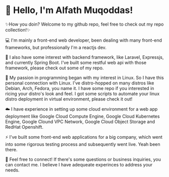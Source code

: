 # 👋 Hello, I'm Alfath Muqoddas!

✨How you doin? Welcome to my github repo, feel free to check out my repo collection!✨

💻 I'm mainly a front-end web developer, been dealing with many front-end frameworks, but professionally I'm a reactjs dev.

🔧 I also have some interest with backend framework, like Laravel, Expressjs, and currently Spring Boot. I've built some restful web api with those framework, please check out some of my repo.

🐧 My passion in programming began with my interest in Linux. So I have this personal connection with Linux. I've distro-hopped on many distros like Debian, Arch, Fedora, you name it. I have some repo if you interested in ricing your distro's look and feel. I got some scripts to automate your linux distro deployment in virtual environment, please check it out!

☁️ I have experience in setting up some cloud environment for a web app deployment like Google Cloud Compute Engine, Google Cloud Kubernetes Engine, Google Clound VPC Network, Google Cloud Object Storage and RedHat Openshift.

⚡ I've built some front-end web applications for a big company, which went into some rigorous testing process and subsequently went live. Yeah been there.

📧 Feel free to connect! If there's some questions or business inquiries, you can contact me. I believe I have adequeate experinces to address your needs.


